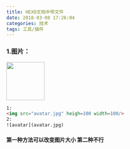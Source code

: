 ```yaml
---
title: HEXO文档中带文件
date: 2018-03-08 17:26:04
categories: 技术
tags: 工具/插件
---
```


### 1.图片：

<img src="avatar.jpg" heigh=100 width=100 center/>

```html
1:
<img src="avatar.jpg" heigh=100 width=100/>
2:
![avatar](avatar.jpg)
```

#### 第一种方法可以改变图片大小 第二种不行


